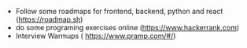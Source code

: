 - Follow some roadmaps for frontend, backend, python and react (https://roadmap.sh)
- do some programing exercises online (https://www.hackerrank.com)
- Interview Warmups ( https://www.pramp.com/#/)
